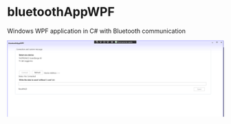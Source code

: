# bluetoothAppWPF
Windows WPF application in C# with Bluetooth communication

![screenshot app](src/Images/screenshot.PNG)
